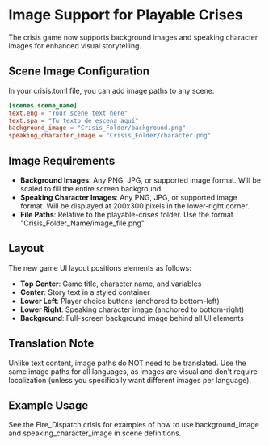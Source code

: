 # Image Support for Playable Crises

The crisis game now supports background images and speaking character images for enhanced visual storytelling.

## Scene Image Configuration

In your crisis.toml file, you can add image paths to any scene:

```toml
[scenes.scene_name]
text.eng = "Your scene text here"
text.spa = "Tu texto de escena aquí"
background_image = "Crisis_Folder/background.png"
speaking_character_image = "Crisis_Folder/character.png"
```

## Image Requirements

- **Background Images**: Any PNG, JPG, or supported image format. Will be scaled to fill the entire screen background.
- **Speaking Character Images**: Any PNG, JPG, or supported image format. Will be displayed at 200x300 pixels in the lower-right corner.
- **File Paths**: Relative to the playable-crises folder. Use the format "Crisis_Folder_Name/image_file.png"

## Layout

The new game UI layout positions elements as follows:
- **Top Center**: Game title, character name, and variables
- **Center**: Story text in a styled container
- **Lower Left**: Player choice buttons (anchored to bottom-left)
- **Lower Right**: Speaking character image (anchored to bottom-right)
- **Background**: Full-screen background image behind all UI elements

## Translation Note

Unlike text content, image paths do NOT need to be translated. Use the same image paths for all languages, as images are visual and don't require localization (unless you specifically want different images per language).

## Example Usage

See the Fire_Dispatch crisis for examples of how to use background_image and speaking_character_image in scene definitions.